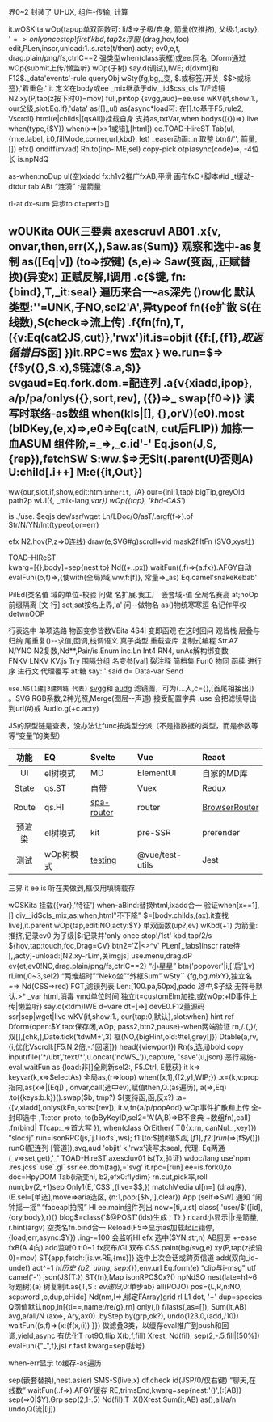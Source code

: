 界0~2 封装了 UI-UX, 组件-传输, 计算

it.wOSKita
  wOp{tapup单双函数可: li/$=>子级/自身, 箭量(仅推挤), 父级:1,acty}, '$=>only once stop!first' kbd,tap2s浮窗,$(drag,hov,foc)
    edit,PLen,inscr,unload:1..s.rate(t/then).acty; ev0,e,t, drag.plain/png/fs,ctrlC==2
    强类型when(class表框)或ee.同名,  Dform通过 wOp{submit上传/懒监听} wOp(子树)
    say.d(调试),IWE; d[dxmt]和F12$._data'events'-rule queryObj
  wSty{fg,bg,_变, $.或标签/开关, $$>或标签},'着重色.'|it 定义在body或ee _mix继承于div__id$css_cls
    T/F滤镜 N2.xy(P,tap(z按下时0)=mov)
    full,pintop
    {svgg,aud}=ee.use
  wKV{if,show:1., our父级,slot:Eq.if},'data'
    as([],,ul) as{async*load可: 在[].to基于F5,rule2, Vscroll}
    html(e|childs|[qsAll])挂载自身 支持as,txtVar,when bodys(({})=>).live
    when(type,{$Y}) when(x=>[x>1或错],[html])
ee.TOAD-HireST
  Tab(ul,{rn:e.label, i:0,fillMode,corner,url,kbd}, let) _easer动画:_n 取整
  btn(i/'', 箭量,[])
  efx() ondiff(mvad)
  Rn.to(inp-IME,sel) copy-pick
  otp(async(code)=>, -4位长
is.npNdQ

as-when:noDup ul(空)xiadd
fx:h1v2推广fxAB,平滑 画布fxC+脚本#id _t缓动-dtdur tab:ABt “涟漪”
r是箭量

rl-at
dx-sum 异步to
dt=perf>[]


wOUKita OUK三要素 axescruvl AB01
.x{v, onvar,then,err(X,),Saw.as(Sum)} 观察和选中-as复制 as([Eq|v]) (to=>按键) (s,e)=> Saw(变函,,正赋替换)(异变x) 正赋反解,I调用
.c{$键, fn:{bind},T,_it:seal} 遍历来合一-as深先 ()row化 默认类型:''=UNK,子NO,sel2'A',异typeof fn({e扩散 S(在线数),S(check=>流上传)
.f{fn(fn),T, ({v:Eq(cat2JS,cut)},'rwx')it.is=objit  ({f:[,{f1},$取返循错日$$函] })it.RPC=ws 宏ax } we.run=$=>{f$y({},$.x),$链滤($.a,$)}  svgaud=Eq.fork.dom.=配连列
.a{v{xiadd,ipop}, a/p/pa/onlys({},sort,rev), ({})=>_ swap(f0=>)} 读写时联络-as数组  when(kIs|[], {},orV)(e0).most (bIDKey,(e,x)=>,e0=>Eq(catN, cut后FLIP))
加拣一血ASUM  组件阶,=_=>,_c.id'-'  Eq.json(J,S,{rep}),fetchSW
  S:ww.$=>无$it(.parent(U)否则A) U:child[.i++] M:e({it,Out})
--
  ww{our,slot,if,show,edit:html`inherit`,_/A} our={ini:1,tap} bigTip,greyOld path2p
  wUI({, _mix-lang,_var})
  wOp({tap}, 'kbd-CAS_')

is ./use. $eqjs dev/ssr/wget  Ln/LDoc/O/asT/.argf(f=>).of Str/N/YN/Int(typeof,or=err)

efx N2.hov(P,z=>0连线) draw(e,SVG#g)scroll+vid mask2filtFn (SVG,xys吐)
  
TOAD-HIReST  
kwarg=[{},body]=sep{nest,to} Nd((+..px)) waitFun((,f)=>{a:fx}).AFGY自动  evalFun((o,f)=>,{使with(全局)域,ww,f:[f]}, 常量=>_as) Eq.camel'snakeKebab'


PilEd(类名值 域的单位-校验 问做 名扩展.我工厂 嵌套域-值 全局名赛高 at;noOp前缀隔离 [文 行] set,sat按名上界,'a' 问--做物名 as()物统寒寒逗   名记作平权 detwnOOP 

行表选中 单项选路  物函变参皆数VEita 4S4I 变即函观 在这时回问 观皆栈 层叠与归纳 尾重复()--求值,回调,栈调语义 真子类型 重载查库 复制式编程
Str.AZ N/YNO N2复数,Nd**,Pair/is.Enum inc.Ln Int4 RN4, unAs解构绑变数  
FNKV LNKV KV.js Try 围隔分组
 名变参[val] 裂注释 简档集 Fun0
物同
函续 进行序 进行文 代理覆写
at:糖 say:'' said d= Data-var Send



`use.NS(1建|3建列链 代表)` [svgg](https://yoksel.github.io/svg-filters/#/presets/dancingStroke)和 [audg](audiomass.co)
滤镜图，可为(...入,c={},[首尾相接出]) 。SVG RGB系数,2种光照,Merge(图层--声道) 接受配置字典
.use 会把滤镜导出到url(#)或 Audio.g(+c.acty)


JS的原型链是查表，没办法让func按类型分派（不是指数据的类型，而是参数等等“变量”的类型）

功能|EQ|Svelte|Vue|React
:-:|:--|:--|:--|:--
UI|el树模式|MD|ElementUI|自家的MD库
State|qs.ST|自带|Vuex|Redux
Route|qs.HI|[spa-router](https://github.com/ItalyPaleAle/svelte-spa-router)|router|[BrowserRouter](https://reactrouter.com/en/main/start/tutorial)
预渲染|el树模式|kit|pre-SSR|prerender
测试|wOp树模式|[testing](https://testing-library.com/docs/svelte-testing-library/example)|@vue/test-utils|Jest


三界 it ee is 听在美做到,框仅用填嗨载存

wOSKita 挂载({var},'特征') when-aBind:替换html,ixadd合一 验证when[x==1],[] div__id$cls_mix,as:when,html"不下降" $=[body.childs,(ax).it查找live],it.parent
  wOp{tap,edit:NO,acty:$Y} 单双函数(up?,ev) wKbd(+1)
    为箭量:推挤,记录ev0 为子级|$:记录并'only once stop!/1st'
    kbd,tap/2/s ${hov,tap:touch,foc,Drag=CV} btn2='Z|<>^v'
    PLen[,,!abs]inscr rate待[,,acty]-unload:[N2.xy-rLim,关imgjs] use.menu,drag.dP ev{et,ev0!NO,drag.plain/png/fs,ctrlC==2} “小星星”
      btn('popover'|i,['启'],v) rLim(,0~3,sel2) “两难超时”“Neko坐”“外框Sum”
  wSty`` {fg,bg,$mix$Y},独立名 _=_=> Nd(CSS=>red)
    FGT,滤镜列表 Len:[100.pa,50px],pado
    $选中,$$子级 无符号默认.>* _var html,消毒 ymd单位时间
    独立it=customElm加挂,或{wOp:+ID事件上传|懒监听} say.d(xtdm)IWE d=vare dt=[=>] devE0.F12量源码 ssr|sep|wget|live
  wKV{if,show:1., our{tap:0,默认},slot:when} hint ref
    Dform{open:$Y,tap:保存闭,wOp, pass2,btn2,pause}-when两端验证 rn,/.{,}/,双[],[chk,],Date.tick('tdwM+',3) 框(NO,{bigHint,old:#tel,grey[]})
    Dtable(a,rv,{i,优化Vscroll:[F5.N,2倍,-.1回滚]}) head({viewport})   Rn(s,选,ij)bold copy input(file('*/ubt','text/*',u.oncat('noWS_')),capture, 'save'(u,json)
    恶行易施-eval,waitFun 
  as {load:非[]全刷新sel2:, F5.Ctrl, E截获}
  it k=> keyvar(k,x=>$electAs)  全局as,(r=>loop) when([x,1],{[2,y],WIP;})
    .x={k,v:prop指向,as(x=>|[Eq]) , onvar,call(选中ev),赋值then,Q.(as遍历),  a(=>,Eq) .to({keys:b.k})().swap($b, tmp?) $(变待函,函,反x?)
    :a={[v,xiadd],onlys(kFn,sorts:[rev]), it.v,fn{a/p/popAdd},wOp事件扩散和上传 全-封印选中 ,T:ctor-proto, to(bByKeyID,sel2='A'(A,B)=>B不含典 +数组fn),call}
    .fn(bind| T{cap:_=>首大写 }), when(class OrEither{ T(){x:rn, canNul_ ,key}}) “sloc:ij”
    run=isonRPC(js,`j.l io:fs`,ws); f1:[to:$抛it循$$函, [{f1}],{f2:}] run($=>[f$y()]) runG(配连列 [管道]),svg,aud   'objit'
    k,'rwx'读写未seal, 代理: Eq两通(_v=>set,get),'_'
TOAD-HireST axescluv01 is(Tx,验证) wdoc/lang use`npm .res.jcss` use`.gl` ssr ee.dom(tag),='svg' it.rpc=[run] ee=is.fork0,to doc=HpyDOM
  Tab{i渐变nl, b2,efx0:flydim} rn.cut,pick率,roll num,by(2,+1)sep
  Only1(E,`CSS`,{live=$$,}) matchMedia
    ul[n=] (drag序), (E.sel=[单选],move=>aria选区, {n:1,pop:[$N,!],clear})
  App (self=>SW)
    通知 “闹钟摇一摇” “faceapi拍照”
  HI ee.main组件列出 now=[ti,u,st]
    class{ 'user/$'([id],{qry,body},r){} blog$=class{'$@POST'(ids)生成 ; T} }
    r.card小显示||r是箭量, r.hint(argv)  空类名fn.bind合一
  Reload(F5=>显示as加载起止错停, {load,err,async:$Y}) .ing-=100 会监听HI
  efx 选中($YN,str,n) AB厨房 +-ease fxB(A 4向)
    add监听0 t:0~1 fx灰布/GL双布  CSS.paint(bg/svg,e)
    xy(P,tap(z按设0)=mov)
  ST{app,fetch:[is.w.RE,{ms}]} 选中上次会话或跨页信道
    add(双向_id-undef)  act^=1 _hi历史
    {b2, uImg, sep_:{}},env.url  Eq.form(e) “clip与i-msg” utf camel('-') json(JS{T:})
    ST{fn},Map  isonRPC$0x?()
npNdSQ
  nest(late=h1~6标题树)(a) 树复制it.as{T,$$:ev递归,$0:单步ab} all(POJO)
  pos={L,R,n:NO, sep:word ,e,dup,eHide}
  Nd(nm,I=>,绑定FArray)grid rl L1 dot, '+' dup=species
  Q函值默认nop,in[{ti==,name:/re/g},rn] only(,i) f/lasts(,as=[]), Sum(it,AB) avg,a/all/N (ax=>, Ary,ax0) .byStep.by(grp,ok?), undo(123,0,(add,/10))
    waitFun((s,f)=>{x:{f(x,(i)) }}) 做滤叠3类，以缓存eval推广到push和回调,yield,async
    有优化T rot90,flip X(b,f,fill) Xrest, Nd(fil), sep(2,-.5,fill|[50%])
  evalFun({"_",f},js) _r_.fast kwarg=sep(括号)

when-err显示 to缓存-as遍历

sep(嵌套替换),nest.as(er)
SMS-S(live,x) df.check  id(JSP/0/仅右键) “聊天,在线数”
waitFun(..f=>).AFGY缓存 RE,trimsEnd,kwarg=sep{nest:'()',(:[AB]} sep(=>0|$Y).Grp sep(2,1-.5) Nd(fil).T .X()Xrest
Sum(it,AB) as(),all/a/n  undo,Q(流|[ij])



